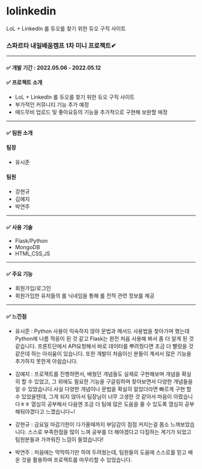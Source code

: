 # lolinkedin
LoL + LinkedIn 롤 듀오를 찾기 위한 듀오 구직 사이트

### 스파르타 내일배움캠프 1차 미니 프로젝트✔
-------------------------------------------
#### ✅ 개발 기간 : 2022.05.06 - 2022.05.12
#### ✅ 프로젝트 소개

- LoL + LinkedIn 롤 듀오를 찾기 위한 듀오 구직 사이트
- 부가적인 커뮤니티 기능 추가 예정
- 매드무비 업로드 및 좋아요등의 기능을 추가적으로 구현해 보완할 에정

--------------------------
#### ✅ 팀원 소개
#### 팀장 
* 유시준
#### 팀원 
* 강현규
* 김예지
* 박연주 
-----------------------------
#### ✅ 사용 기술
* Flask/Python
* MongoDB
* HTML,CSS,JS
-----------------------------
#### ✅ 주요 기능
* 회원가입/로그인
* 회원가입한 유저들의 롤 닉네임을 통해 롤 전적 관련 정보를 제공
-----------------------------
#### ✅ 느낀점
* 유시준 : Python 사용이 익숙하지 않아 문법과 메서드 사용법을 찾아가며 했는데 Python에 나름 적응이 된 것 같고 Flask는 완전 처음 사용해 봐서 좀 더 알게 된 것 같습니다. 프론트단에서 API요청해서 바로 데이터를 뿌려줬다면 조금 더 빨랐을 것 같은데 하는 아쉬움이 있습니다. 또한 개발이 처음이신 분들이 계셔서 많은 기능을 추가하지 못한게 아쉽습니다.

* 김예지 : 프로젝트를 진행하면서, 배웠던 개념들도 실제로 구현해보며 개념을 확실히 할 수 있었고, 그 외에도 필요한 기능을 구글링하며 찾아보면서 다양한 개념들을 알 수 있었습니다.사실 다양한 개념이나 문법을 확실히 알았더라면 빠르게 구현 할 수 있었을텐데, 그게 되지 않아서 팀장님이 너무 고생한 것 같아서 마음이 아팠습니다ㅎㅎ 열심히 공부해서 다음엔 조금 더 팀에 많은 도움을 줄 수 있도록 열심히 공부해둬야겠다고 느꼈습니다~!  

* 강현규 : 금요일 마감기한이 다가올때까지 부담감이 점점 커지는걸 몸소 느껴보았습니다. 스스로 부족한점을 많이 느껴 공부를 더 해야겠다고 다짐하는 계기가 되었고 팀원분들과 가까워진 느낌이 들었습니다!

* 박연주 : 처음에는 막막하기만 하여 두려웠는데, 팀원들의 도움에 스스로를 믿고 배운 것을 활용하며 프로젝트를 마무리할 수 있었습니다.



